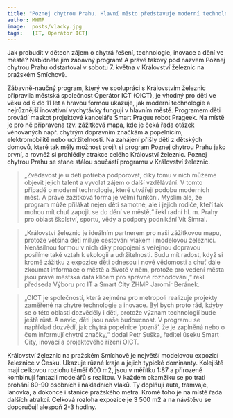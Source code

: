 ```yaml
---
title: "Poznej chytrou Prahu. Hlavní město představuje moderní technologie dětem"
author: MHMP
image: 	posts/vlacky.jpg
tags:   [IT, Operátor ICT]
---
```


Jak probudit v dětech zájem o chytrá řešení, technologie, inovace a dění ve městě? Nabídněte jim zábavný program! A právě takový pod názvem Poznej chytrou Prahu odstartoval v sobotu 7. května v Království železnic na pražském Smíchově.

Zábavně-naučný program, který ve spolupráci s Královstvím železnic připravila městská společnost Operátor ICT (OICT), je vhodný pro děti ve věku od 6 do 11 let a hravou formou ukazuje, jak moderní technologie a nejrůznější inovativní vychytávky fungují v hlavním městě. Programem děti provádí maskot projektové kanceláře Smart Prague robot Prageek. Na místě je pro ně připravena tzv. zážitková mapa, kde je čeká řada otázek věnovaných např. chytrým dopravním značkám a popelnicím, elektromobilitě nebo udržitelnosti. Na zahájení přišly děti z dětských domovů, které tak měly možnost projít si program Poznej chytrou Prahu jako první, a rovněž si prohlédly atrakce celého Království železnic. Poznej chytrou Prahu se stane stálou součástí programu v Království železnic.

> „Zvědavost je u dětí potřeba podporovat, díky tomu v nich můžeme objevit jejich talent a vyvolat zájem o další vzdělávání. V tomto případě o moderní technologie, které utvářejí podobu moderních měst. A právě zážitková forma je velmi funkční. Myslím ale, že program může přilákat nejen děti samotné, ale i jejich rodiče, kteří tak mohou mít chuť zapojit se do dění ve městě,“ řekl radní hl. m. Prahy pro oblast školství, sportu, vědy a podpory podnikání Vít Šimral.

> „Království železnic je ideálním partnerem pro naši zážitkovou mapu, protože většina dětí miluje cestování vlakem i modelovou železnici. Nenásilnou formou v nich díky propojení s veřejnou dopravou posílíme také vztah k ekologii a udržitelnosti. Budu mít radost, když si kromě zážitku z expozice děti odnesou i nové vědomosti a chuť dále zkoumat informace o městě a životě v něm, protože pro vedení města jsou právě městská data klíčem pro správné rozhodování,“ řekl předseda Výboru pro IT a Smart City ZHMP Jaromír Beránek.

> „OICT je společností, která zejména pro metropoli realizuje projekty zaměřené na chytré technologie a inovace. Byl bych proto rád, kdyby se o této oblasti dozvěděly i děti, protože význam technologií bude ještě růst. A navíc, děti jsou naše budoucnost. V programu se například dozvědí, jak chytrá popelnice ‘pozná’, že je zaplněná nebo o čem informují chytré značky,“ dodal Petr Suška, ředitel úseku Smart City, inovací a projektového řízení OICT.

Království železnic na pražském Smíchově je největší modelovou expozicí železnice v Česku. Ukazuje různé kraje a jejich typické dominanty. Kolejiště mají celkovou rozlohu téměř 600 m2, jsou v měřítku 1:87 a přirozeně kombinují fantazii modelářů s realitou. V každém okamžiku se po trati prohání 80-90 osobních i nákladních vlaků. Ty doplňují auta, tramvaje, lanovka, a dokonce i stanice pražského metra. Kromě toho je na místě řada dalších atrakcí. Celková rozloha expozice je 3 500 m2 a na návštěvu se doporučují alespoň 2-3 hodiny.
